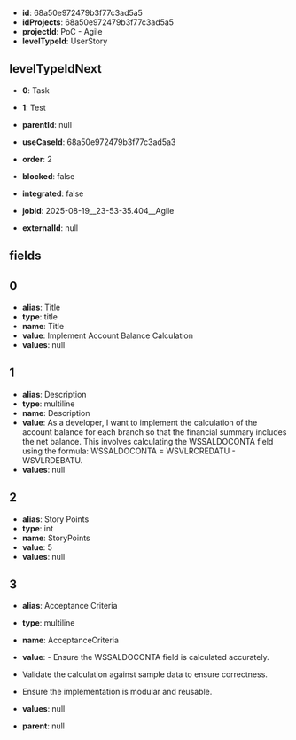 - **id**: 68a50e972479b3f77c3ad5a5
- **idProjects**: 68a50e972479b3f77c3ad5a5
- **projectId**: PoC - Agile
- **levelTypeId**: UserStory
## levelTypeIdNext
- **0**: Task
- **1**: Test

- **parentId**: null
- **useCaseId**: 68a50e972479b3f77c3ad5a3
- **order**: 2
- **blocked**: false
- **integrated**: false
- **jobId**: 2025-08-19__23-53-35.404__Agile
- **externalId**: null
## fields
## 0
- **alias**: Title
- **type**: title
- **name**: Title
- **value**: Implement Account Balance Calculation
- **values**: null

## 1
- **alias**: Description
- **type**: multiline
- **name**: Description
- **value**: As a developer, I want to implement the calculation of the account balance for each branch so that the financial summary includes the net balance. This involves calculating the WSSALDOCONTA field using the formula: WSSALDOCONTA = WSVLRCREDATU - WSVLRDEBATU.
- **values**: null

## 2
- **alias**: Story Points
- **type**: int
- **name**: StoryPoints
- **value**: 5
- **values**: null

## 3
- **alias**: Acceptance Criteria
- **type**: multiline
- **name**: AcceptanceCriteria
- **value**: - Ensure the WSSALDOCONTA field is calculated accurately.
- Validate the calculation against sample data to ensure correctness.
- Ensure the implementation is modular and reusable.
- **values**: null


- **parent**: null

